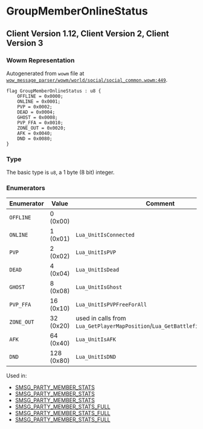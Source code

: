# GroupMemberOnlineStatus

## Client Version 1.12, Client Version 2, Client Version 3

### Wowm Representation

Autogenerated from `wowm` file at [`wow_message_parser/wowm/world/social/social_common.wowm:449`](https://github.com/gtker/wow_messages/tree/main/wow_message_parser/wowm/world/social/social_common.wowm#L449).

```rust,ignore
flag GroupMemberOnlineStatus : u8 {
    OFFLINE = 0x0000;
    ONLINE = 0x0001;
    PVP = 0x0002;
    DEAD = 0x0004;
    GHOST = 0x0008;
    PVP_FFA = 0x0010;
    ZONE_OUT = 0x0020;
    AFK = 0x0040;
    DND = 0x0080;
}
```
### Type
The basic type is `u8`, a 1 byte (8 bit) integer.
### Enumerators
| Enumerator | Value  | Comment |
| --------- | -------- | ------- |
| `OFFLINE` | 0 (0x00) |  |
| `ONLINE` | 1 (0x01) | `Lua_UnitIsConnected` |
| `PVP` | 2 (0x02) | `Lua_UnitIsPVP` |
| `DEAD` | 4 (0x04) | `Lua_UnitIsDead` |
| `GHOST` | 8 (0x08) | `Lua_UnitIsGhost` |
| `PVP_FFA` | 16 (0x10) | `Lua_UnitIsPVPFreeForAll` |
| `ZONE_OUT` | 32 (0x20) | used in calls from `Lua_GetPlayerMapPosition`/`Lua_GetBattlefieldFlagPosition` |
| `AFK` | 64 (0x40) | `Lua_UnitIsAFK` |
| `DND` | 128 (0x80) | `Lua_UnitIsDND` |

Used in:
* [SMSG_PARTY_MEMBER_STATS](smsg_party_member_stats.md)
* [SMSG_PARTY_MEMBER_STATS](smsg_party_member_stats.md)
* [SMSG_PARTY_MEMBER_STATS](smsg_party_member_stats.md)
* [SMSG_PARTY_MEMBER_STATS_FULL](smsg_party_member_stats_full.md)
* [SMSG_PARTY_MEMBER_STATS_FULL](smsg_party_member_stats_full.md)
* [SMSG_PARTY_MEMBER_STATS_FULL](smsg_party_member_stats_full.md)
